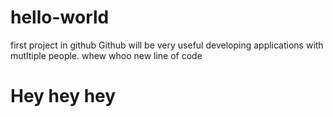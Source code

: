 # hello-world
first project in github
Github will be very useful developing applications with mutltiple people.
whew whoo
new line of code
# Hey hey hey


